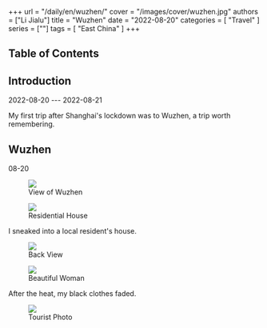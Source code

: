 +++
url = "/daily/en/wuzhen/"
cover = "/images/cover/wuzhen.jpg"
authors = ["Li Jialu"]
title = "Wuzhen"
date = "2022-08-20"
categories = [
    "Travel"
]
series = [""]
tags = [
    "East China"
]
+++
<!DOCTYPE html>
<html lang="en">
<head>
    <meta charset="UTF-8">
    <meta name="viewport" content="width=device-width, initial-scale=1.0">
    <link rel="stylesheet" href="/assets/css/styles.css">
    <script src="/assets/js/toc.js"></script>    
</head>
<body>
    <article>
        <nav>
            <h2>Table of Contents</h2>
            <ul id="toc">
                <!-- Table of contents will be dynamically generated here -->
            </ul>
        </nav>
        <section>
            <h2>Introduction</h2>
            <p>2022-08-20 --- 2022-08-21</p>
            <p>         My first trip after Shanghai's lockdown was to Wuzhen, a trip worth remembering.</p>
        </section>
        <section>
            <h2>Wuzhen</h2>
            <p>08-20 <i class="fas fa-sun"></i></p>
            <div class="container">
                <div class="image">
                    <figure>
                        <a data-fancybox="gallery" href="https://cdn.heirenlop.com/daily-record/wuzhen1.jpg">
    <img src="https://cdn.heirenlop.com/daily-record/wuzhen1.jpg" loading="lazy">
</a>
                        <figcaption>View of Wuzhen</figcaption>
                    </figure>
                </div>
            </div>
        </section>
        <section>
            <div class="container">
                <div class="image">
                    <figure>
                        <a data-fancybox="gallery" href="https://cdn.heirenlop.com/daily-record/wuzhen2.jpg">
    <img src="https://cdn.heirenlop.com/daily-record/wuzhen2.jpg" loading="lazy">
</a>
                        <figcaption>Residential House</figcaption>
                    </figure>
                </div>
                <div class="text">
                    <p>         I sneaked into a local resident's house.</p>
                </div>
            </div>
        </section>
        <section>
            <div class="container">
                <div class="image">
                    <figure>
                        <a data-fancybox="gallery" href="https://cdn.heirenlop.com/daily-record/wuzhen3.jpg">
    <img src="https://cdn.heirenlop.com/daily-record/wuzhen3.jpg" loading="lazy">
</a>
                        <figcaption>Back View</figcaption>
                    </figure>
                </div>
            </div>
            <div class="container">
                <div class="image">
                    <figure>
                        <a data-fancybox="gallery" href="https://cdn.heirenlop.com/daily-record/wuzhen4.jpg">
    <img src="https://cdn.heirenlop.com/daily-record/wuzhen4.jpg" loading="lazy">
</a>
                        <figcaption>Beautiful Woman</figcaption>
                    </figure>
                </div>
            </div>
        </section>
        <section>
            <p>         After the heat, my black clothes faded.</p>
            <div class="container">
                <div class="image">
                    <figure>
                        <a data-fancybox="gallery" href="https://cdn.heirenlop.com/daily-record/wuzhen5.jpg">
    <img src="https://cdn.heirenlop.com/daily-record/wuzhen5.jpg" loading="lazy">
</a>
                        <figcaption>Tourist Photo</figcaption>
                    </figure>
                </div>
            </div>
        </section>
    </article>
</body>
</html>
